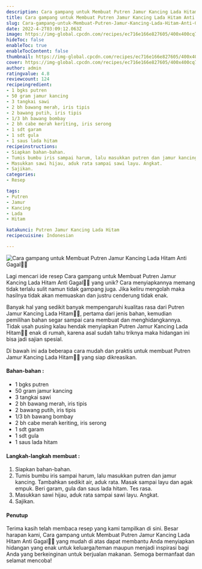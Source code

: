 ```yaml
---
description: Cara gampang untuk Membuat Putren Jamur Kancing Lada Hitam Anti Gagal"
title: Cara gampang untuk Membuat Putren Jamur Kancing Lada Hitam Anti Gagal
slug: Cara-gampang-untuk-Membuat-Putren-Jamur-Kancing-Lada-Hitam-Anti-Gagal
date: 2022-4-2T03:09:12.063Z
image: https://img-global.cpcdn.com/recipes/ec716e166e827605/400x400cq70/photo.jpg
hideToc: false
enableToc: true
enableTocContent: false
thumbnail: https://img-global.cpcdn.com/recipes/ec716e166e827605/400x400cq70/photo.jpg
cover: https://img-global.cpcdn.com/recipes/ec716e166e827605/400x400cq70/photo.jpg
author: admin
ratingvalue: 4.8
reviewcount: 124
recipeingredient:
- 1 bgks putren
- 50 gram jamur kancing
- 3 tangkai sawi
- 2 bh bawang merah, iris tipis
- 2 bawang putih, iris tipis
- 1/3 bh bawang bombay
- 2 bh cabe merah keriting, iris serong
- 1 sdt garam
- 1 sdt gula
- 1 saus lada hitam
recipeinstructions:
- Siapkan bahan-bahan.
- Tumis bumbu iris sampai harum, lalu masukkan putren dan jamur kancing. Tambahkan sedikit air, aduk rata. Masak sampai layu dan agak empuk. Beri garam, gula dan saus lada hitam. Tes rasa.
- Masukkan sawi hijau, aduk rata sampai sawi layu. Angkat.
- Sajikan.
categories:
- Resep

tags:
- Putren
- Jamur
- Kancing
- Lada
- Hitam

katakunci: Putren Jamur Kancing Lada Hitam
recipecuisine: Indonesian

---
```


![Cara gampang untuk Membuat Putren Jamur Kancing Lada Hitam Anti Gagal👩‍🍳](https://img-global.cpcdn.com/recipes/ec716e166e827605/400x400cq70/photo.jpg)

Lagi mencari ide resep Cara gampang untuk Membuat Putren Jamur Kancing Lada Hitam Anti Gagal👩‍🍳 yang unik? Cara menyiapkannya memang tidak terlalu sulit namun tidak gampang juga. Jika keliru mengolah maka hasilnya tidak akan memuaskan dan justru cenderung tidak enak.

Banyak hal yang sedikit banyak mempengaruhi kualitas rasa dari Putren Jamur Kancing Lada Hitam👩‍🍳, pertama dari jenis bahan, kemudian pemilihan bahan segar sampai cara membuat dan menghidangkannya. Tidak usah pusing kalau hendak menyiapkan Putren Jamur Kancing Lada Hitam👩‍🍳 enak di rumah, karena asal sudah tahu triknya maka hidangan ini bisa jadi sajian spesial.

Di bawah ini ada beberapa cara mudah dan praktis untuk membuat Putren Jamur Kancing Lada Hitam👩‍🍳 yang siap dikreasikan.

<!--inarticleads1-->

#### Bahan-bahan :

- 1 bgks putren
- 50 gram jamur kancing
- 3 tangkai sawi
- 2 bh bawang merah, iris tipis
- 2 bawang putih, iris tipis
- 1/3 bh bawang bombay
- 2 bh cabe merah keriting, iris serong
- 1 sdt garam
- 1 sdt gula
- 1 saus lada hitam

<!--inarticleads2-->

#### Langkah-langkah membuat :

1. Siapkan bahan-bahan.
1. Tumis bumbu iris sampai harum, lalu masukkan putren dan jamur kancing. Tambahkan sedikit air, aduk rata. Masak sampai layu dan agak empuk. Beri garam, gula dan saus lada hitam. Tes rasa.
1. Masukkan sawi hijau, aduk rata sampai sawi layu. Angkat.
1. Sajikan.

#### Penutup

Terima kasih telah membaca resep yang kami tampilkan di sini. Besar harapan kami, Cara gampang untuk Membuat Putren Jamur Kancing Lada Hitam Anti Gagal👩‍🍳 yang mudah di atas dapat membantu Anda menyiapkan hidangan yang enak untuk keluarga/teman maupun menjadi inspirasi bagi Anda yang berkeinginan untuk berjualan makanan. Semoga bermanfaat dan selamat mencoba!